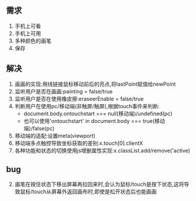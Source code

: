 ## 需求
1. 手机上可看
2. 手机上可用
3. 多种颜色的画笔
4. 保存

## 解决
1. 画画的实现:用线链接鼠标移动前后的亮点,将lastPoint赋值给newPoint
2. 监听用户是否在画画:painting = false/true
3. 监听用户是否在使用橡皮擦:eraseerEnable = false/true
4. 判断用户在使用pc/移动端(非触屏/触屏),根据touch事件来判断:
    - document.body.ontouchstart === null(移动端)/undefined(pc)
    - 也可以使用'ontouchstart' in document.body === true(移动端)/false(pc)
5. 移动端的适配:设置meta(viewport)
7. 移动端多点触控导致坐标获取的差别:x.touch[0].clientX
8. 各种功能和状态的切换使用js增删属性实现:x.classList.add/remove('active)

## bug
2. 画笔在按住状态下移出屏幕再拉回来时,会认为鼠标/touch是按下状态,这将导致鼠标/touch从屏幕外返回画布时,即使是松开状态后也能画画
